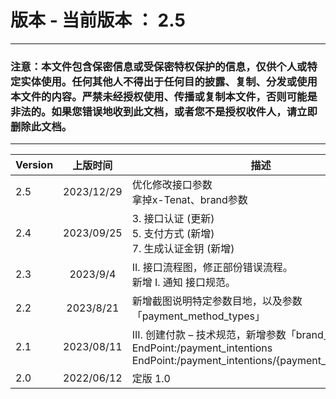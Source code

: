 # 版本  -    当前版本 ： 2.5
_________________
### 注意：本文件包含保密信息或受保密特权保护的信息，仅供个人或特定实体使用。任何其他人不得出于任何目的披露、复制、分发或使用本文件的内容。严禁未经授权使用、传播或复制本文件，否则可能是非法的。如果您错误地收到此文档，或者您不是授权收件人，请立即删除此文档。

_________________
 
| Version      | 上版时间 | 描述                       |更新者|
| ------ | :-----------: | -------------------------------------------|-----     |   
| 2.5     |   2023/12/29    |优化修改接口参数<br>拿掉x-Tenat、brand参数|Wayne.Wang|
| 2.4     |   2023/09/25     |3. 接口认证 (更新)<br>5. 支付方式 (新增)<br>7. 生成认证金钥 (新增)|Wayne.Wang|
| 2.3     |   2023/9/4    |II. 接口流程图，修正部份错误流程。<br>新增 I. 通知 接口规范。|Wayne.Wang|
| 2.2     |   2023/8/21    |新增截图说明特定参数目地，以及参数「payment_method_types」|Wayne.Wang|
| 2.1     |   2023/08/11    |III. 创建付款 – 技术规范，新增参数「brand」。<br>EndPoint:/payment_intentions<br>EndPoint:/payment_intentions/{payment_intentions_id}|Wayne.Wang|
| 2.0     |   2022/06/12    |定版 1.0|Denny Pujo|
